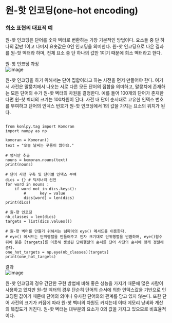 # 원-핫 인코딩(one-hot encoding)

### 희소 표현의 대표적 예

원-핫 인코딩은 단어를 숫자 벡터로 변환하는 가장 기본적인 방법이다. 요소들 중 단 하나의 값만 1이고 나머지 요솟값은 0인 인코딩을 의미한다.
원-핫 인코딩으로 나온 결과를 원-핫 벡터라 하며, 전체 요소 중 단 하나의 값만 1이기 때문에 희소 벡터라고 한다.

원-핫 인코딩 과정<br>
![image](https://user-images.githubusercontent.com/66985977/222443292-b314bf3e-4147-4584-9c4d-edcfdb8cfb03.png)

원-핫 인코딩을 하기 위해서는 단어 집합이라고 하는 사전을 먼저 만들어야 한다. 여기서 사전은 말뭉치에서 나오는 서로 다른 모든 단어의 집합을 의미하고, 말뭉치에 존재하는 모든 단어의 수가 원-핫 벡터의 차원을 결정한다. 예를 들어 100개의 단어가 존재한다면 원-핫 벡터의 크기는 100차원이 된다. 사전 내 단어 순서대로 고유한 인덱스 번호를 부여하고 단어의 인덱스 번호가 원-핫 인코딩에서 1의 값을 가지는 요소의 위치가 된다.

```

from konlpy.tag import Komoran
import numpy as np

komoran = Komoran()
text = "오늘 날씨는 구름이 많아요."

# 명사만 추출
nouns = komoran.nouns(text)
print(nouns)

# 단어 사전 구축 및 단어별 인덱스 부여
dics = {} # 딕셔너리 선언
for word in nouns :
    if word not in dics.keys():
        #      key = value
        dics[word] = len(dics)
print(dics)

# 원-핫 인코딩
nb_classes = len(dics)
targets = list(dics.values())

# 원-핫 벡터를 만들기 위해서는 넘파이의 eye() 메서드를 이용한다. 
# eye() 메서드는 단위행렬을 만들어주고 인자 크기대로 단위행렬을 반환하며, eye()함수 뒤에 붙은 [targets]를 이용해 생성된 단위행렬의 순서를 단어 사전의 순서에 맞게 정렬해준다.
one_hot_targets = np.eye(nb_classes)[targets]
print(one_hot_targets)

```

결과<br>
![image](https://user-images.githubusercontent.com/66985977/222447554-9097389c-fcbd-4021-b641-aa442ff5aee6.png)

원-핫 인코딩의 경우 간단한 구현 방법에 비해 좋은 성능을 가지기 때문에 많은 사람이 사용하고 있지만 원-핫 벡터의 경우 단순히 단어의 순서에 의한 인덱스값을 기반으로 인코딩된 값이기 때문에 단어의 의미나 유사한 단어와의 관계를 담고 있지 않는다. 또한 단어 사전의 크기가 커짐에 따라 원-핫 벡터의 차원도 커지는데 이때 메모리 낭비와 계산의 복잡도가 커진다.
원-핫 벡터는 대부분의 요소가 0의 값을 가지고 있으므로 비효율적이다.
